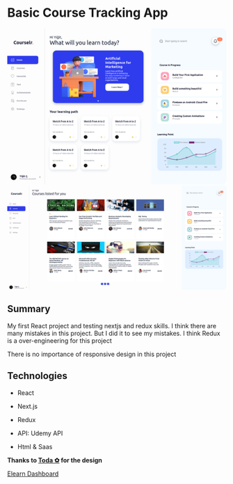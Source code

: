 # Basic Course Tracking App
![](frontend.png)
![](courses_frontend.png)
## Summary

My first React project and testing nextjs and redux skills. I think there are many mistakes in this project. But I did it to see my mistakes. I think Redux is a over-engineering for this project

There is no importance of responsive design in this project



## Technologies

* React

* Next.js

* Redux

* API: Udemy API

* Html & Saas

  

**Thanks to [Toda ✿](https://dribbble.com/todao) for the design**

[Elearn Dashboard](https://dribbble.com/shots/14730400-Elearn-Dashboard-Figma-Source)
